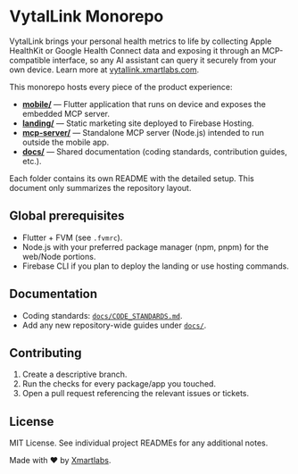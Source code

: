 # VytalLink Monorepo

VytalLink brings your personal health metrics to life by collecting Apple HealthKit or Google Health Connect data and exposing it through an MCP-compatible interface, so any AI assistant can query it securely from your own device. Learn more at [vytallink.xmartlabs.com](https://vytallink.xmartlabs.com/).

This monorepo hosts every piece of the product experience:

- **[mobile/](mobile/)** — Flutter application that runs on device and exposes the embedded MCP server.
- **[landing/](landing/)** — Static marketing site deployed to Firebase Hosting.
- **[mcp-server/](mcp-server/)** — Standalone MCP server (Node.js) intended to run outside the mobile app.
- **[docs/](docs/)** — Shared documentation (coding standards, contribution guides, etc.).

Each folder contains its own README with the detailed setup. This document only summarizes the repository layout.

## Global prerequisites

- Flutter + FVM (see `.fvmrc`).
- Node.js with your preferred package manager (npm, pnpm) for the web/Node portions.
- Firebase CLI if you plan to deploy the landing or use hosting commands.

## Documentation

- Coding standards: [`docs/CODE_STANDARDS.md`](docs/CODE_STANDARDS.md).
- Add any new repository-wide guides under [`docs/`](docs/).

## Contributing

1. Create a descriptive branch.
2. Run the checks for every package/app you touched.
3. Open a pull request referencing the relevant issues or tickets.

## License

MIT License. See individual project READMEs for any additional notes.

Made with ❤️ by [Xmartlabs](https://xmartlabs.com/).

